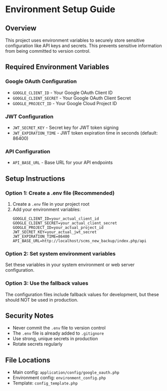 # Environment Setup Guide

## Overview
This project uses environment variables to securely store sensitive configuration like API keys and secrets. This prevents sensitive information from being committed to version control.

## Required Environment Variables

### Google OAuth Configuration
- `GOOGLE_CLIENT_ID` - Your Google OAuth Client ID
- `GOOGLE_CLIENT_SECRET` - Your Google OAuth Client Secret  
- `GOOGLE_PROJECT_ID` - Your Google Cloud Project ID

### JWT Configuration
- `JWT_SECRET_KEY` - Secret key for JWT token signing
- `JWT_EXPIRATION_TIME` - JWT token expiration time in seconds (default: 86400)

### API Configuration
- `API_BASE_URL` - Base URL for your API endpoints

## Setup Instructions

### Option 1: Create a .env file (Recommended)
1. Create a `.env` file in your project root
2. Add your environment variables:
   ```
   GOOGLE_CLIENT_ID=your_actual_client_id
   GOOGLE_CLIENT_SECRET=your_actual_client_secret
   GOOGLE_PROJECT_ID=your_actual_project_id
   JWT_SECRET_KEY=your_actual_jwt_secret
   JWT_EXPIRATION_TIME=86400
   API_BASE_URL=http://localhost/scms_new_backup/index.php/api
   ```

### Option 2: Set system environment variables
Set these variables in your system environment or web server configuration.

### Option 3: Use the fallback values
The configuration files include fallback values for development, but these should NOT be used in production.

## Security Notes
- Never commit the `.env` file to version control
- The `.env` file is already added to `.gitignore`
- Use strong, unique secrets in production
- Rotate secrets regularly

## File Locations
- Main config: `application/config/google_oauth.php`
- Environment config: `environment_config.php`
- Template: `config_template.php`
